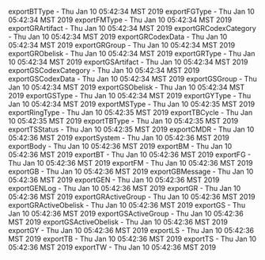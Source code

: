 
exportBTType - Thu Jan 10 05:42:34 MST 2019
exportFGType - Thu Jan 10 05:42:34 MST 2019
exportFMType - Thu Jan 10 05:42:34 MST 2019
exportGRArtifact - Thu Jan 10 05:42:34 MST 2019
exportGRCodexCategory - Thu Jan 10 05:42:34 MST 2019
exportGRCodexData - Thu Jan 10 05:42:34 MST 2019
exportGRGroup - Thu Jan 10 05:42:34 MST 2019
exportGRObelisk - Thu Jan 10 05:42:34 MST 2019
exportGRType - Thu Jan 10 05:42:34 MST 2019
exportGSArtifact - Thu Jan 10 05:42:34 MST 2019
exportGSCodexCategory - Thu Jan 10 05:42:34 MST 2019
exportGSCodexData - Thu Jan 10 05:42:34 MST 2019
exportGSGroup - Thu Jan 10 05:42:34 MST 2019
exportGSObelisk - Thu Jan 10 05:42:34 MST 2019
exportGSType - Thu Jan 10 05:42:34 MST 2019
exportGYType - Thu Jan 10 05:42:34 MST 2019
exportMSType - Thu Jan 10 05:42:35 MST 2019
exportRingType - Thu Jan 10 05:42:35 MST 2019
exportTBCycle - Thu Jan 10 05:42:35 MST 2019
exportTBType - Thu Jan 10 05:42:35 MST 2019
exportTSStatus - Thu Jan 10 05:42:35 MST 2019
exportCMDR - Thu Jan 10 05:42:36 MST 2019
exportSystem - Thu Jan 10 05:42:36 MST 2019
exportBody - Thu Jan 10 05:42:36 MST 2019
exportBM - Thu Jan 10 05:42:36 MST 2019
exportBT - Thu Jan 10 05:42:36 MST 2019
exportFG - Thu Jan 10 05:42:36 MST 2019
exportFM - Thu Jan 10 05:42:36 MST 2019
exportGB - Thu Jan 10 05:42:36 MST 2019
exportGBMessage - Thu Jan 10 05:42:36 MST 2019
exportGEN - Thu Jan 10 05:42:36 MST 2019
exportGENLog - Thu Jan 10 05:42:36 MST 2019
exportGR - Thu Jan 10 05:42:36 MST 2019
exportGRActiveGroup - Thu Jan 10 05:42:36 MST 2019
exportGRActiveObelisk - Thu Jan 10 05:42:36 MST 2019
exportGS - Thu Jan 10 05:42:36 MST 2019
exportGSActiveGroup - Thu Jan 10 05:42:36 MST 2019
exportGSActiveObelisk - Thu Jan 10 05:42:36 MST 2019
exportGY - Thu Jan 10 05:42:36 MST 2019
exportLS - Thu Jan 10 05:42:36 MST 2019
exportTB - Thu Jan 10 05:42:36 MST 2019
exportTS - Thu Jan 10 05:42:36 MST 2019
exportTW - Thu Jan 10 05:42:36 MST 2019
